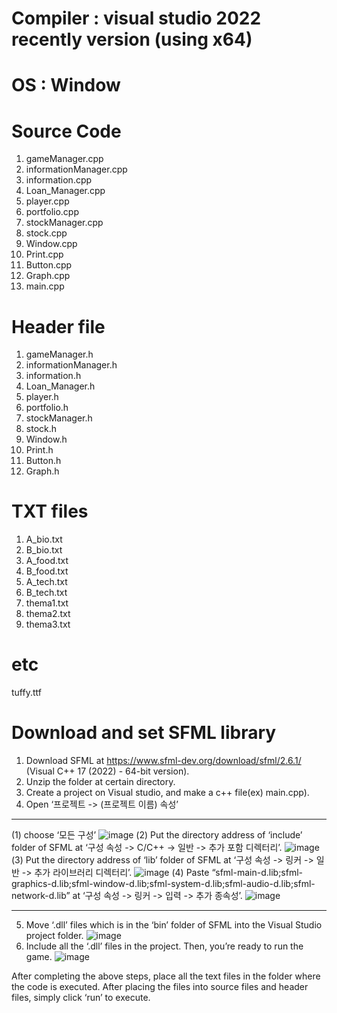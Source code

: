 #	Compiler : visual studio 2022 recently version (using x64)
# OS : Window

# Source Code 
1) gameManager.cpp
2) informationManager.cpp
3) information.cpp
4) Loan_Manager.cpp
5) player.cpp
6) portfolio.cpp
7) stockManager.cpp
8) stock.cpp
9) Window.cpp
10) Print.cpp
11) Button.cpp
12) Graph.cpp
12) main.cpp

# Header file
1) gameManager.h
2) informationManager.h
3) information.h
4) Loan_Manager.h
5) player.h
6) portfolio.h
7) stockManager.h
8) stock.h
9) Window.h
10) Print.h
11) Button.h
12) Graph.h

# TXT files
1) A_bio.txt
2) B_bio.txt
3) A_food.txt
4) B_food.txt
5) A_tech.txt
6) B_tech.txt
7) thema1.txt
8) thema2.txt
9) thema3.txt

# etc
tuffy.ttf


# Download and set SFML library
1)	Download SFML at https://www.sfml-dev.org/download/sfml/2.6.1/ (Visual C++ 17 (2022) - 64-bit version).
2)	Unzip the folder at certain directory.
3)	Create a project on Visual studio, and make a c++ file(ex) main.cpp).
4)	Open ‘프로젝트 -> (프로젝트 이름) 속성’
--------------------------------------------------------------------------------------------------------------------------------------
(1)	choose ‘모든 구성’
![image](https://github.com/EpicFn/Virtual-Investment-Game/assets/71928299/b367aebd-2d78-4c05-a91d-343ffe672eba)
(2)	Put the directory address of ‘include’ folder of SFML at ‘구성 속성 -> C/C++ -> 일반 -> 추가 포함 디렉터리’.
![image](https://github.com/EpicFn/Virtual-Investment-Game/assets/71928299/7825f28b-b3d3-4bcf-9f7a-874964b9a05b)
(3)	Put the directory address of ‘lib’ folder of SFML at ‘구성 속성 -> 링커 -> 일반 -> 추가 라이브러리 디렉터리’.
![image](https://github.com/EpicFn/Virtual-Investment-Game/assets/71928299/dc33090c-7a70-4c29-85ce-6f97067ac2aa)
(4)	Paste “sfml-main-d.lib;sfml-graphics-d.lib;sfml-window-d.lib;sfml-system-d.lib;sfml-audio-d.lib;sfml-network-d.lib” at ‘구성 속성 -> 링커 -> 입력 -> 추가 종속성’.
![image](https://github.com/EpicFn/Virtual-Investment-Game/assets/71928299/7ee102f5-ffb6-45d9-96b5-d0d08a651071)

--------------------------------------------------------------------------------------------------------------------------

5)	Move ‘.dll’ files which is in the ‘bin’ folder of SFML into the Visual Studio project folder.
![image](https://github.com/EpicFn/Virtual-Investment-Game/assets/71928299/0a2db9ca-c4df-47f5-84fa-29919e8d8cfe)
6)	Include all the ‘.dll’ files in the project. Then, you’re ready to run the game.
![image](https://github.com/EpicFn/Virtual-Investment-Game/assets/71928299/88cf8136-1248-4f66-9584-66e5ad775340)


After completing the above steps, place all the text files in the folder where the code is executed.
After placing the files into source files and header files, simply click ‘run’ to execute.
